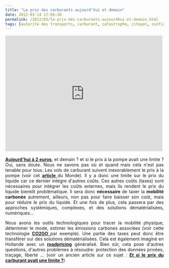 ```yaml
---
title: "Le prix des carburants aujourd'hui et demain"
date: 2012-03-14 17:56:20
permalink: /2012/03/le-prix-des-carburants-aujourdhui-et-demain.html
tags: [autorité des transports, carburant, catastrophe, citoyen, confiance, externalité, prix carburant]
---
```


<p><iframe frameborder="0" height="367" src="http://api.dmcloud.net/player/embed/4e7343f894a6f677b10006b4/4f605df594a6f635620006bb/10b396d8d8ba4d9e8e1161adbd75c01c?wmode=transparent" width="500"></iframe> </p> <p style="text-align: justify;"><a href="http://www.francetv.fr/info/ce-que-cache-la-flambee-des-prix-de-l-essence_72377.html" target="_blank"><strong>Aujourd'hui à 2 euros</strong></a>, et demain ? et si le prix à la pompe avait une limite ? Oui, sans doute. Nous ne savons pas où et quand mais cela n'est pas tenable pour tous. Les vols de carburant suivent inexorablement le prix à la pompe (voir cet <a href="http://www.lemonde.fr/economie/article/2012/03/10/essence-les-prix-s-envolent-les-vols-aussi_1655696_3234.html#ens_id=1655754" target="_blank"><strong>article </strong></a>du Monde). Il y a donc une limite sur le prix du liquide car ce dernier intégre d'autres coûts. Ces autres coûts (taxes) sont nécessaires pour intégrer les coûts externes, mais ils rendent le prix du liquide bientôt problématique. Il sera donc <strong>nécessaire </strong>de taxer la <strong>mobilité carbonée</strong> autrement, ailleurs, non pas pour faire baisser son coût, mais pour réduire le prix du liquide. Et une fois de plus, cela passera par des approches systémiques, complexes, et des solutions dématérialisées, numériques...</p>   <!--more-->   <p style="text-align: justify;">Nous avons les outils technologiques pour tracer la mobilité physique, déterminer le mode, estimer les émissions carbones associées (voir cette technologie <a href="https://gabrielplassat.github.io/transportsdufutur/2011/01/le-mit-developpe-un-outil-co2go-qui-estime-sans-aucune-action-de-la-personne-ses-emissions-de-co2-liees-a-ces-deplacem.html" target="_blank"><strong>CO2GO </strong></a>par exemple). Une partie des taxes peut donc être transférer sur des solutions dématérialisées. Cela est également imaginé en Hollande avec un <a href="https://gabrielplassat.github.io/transportsdufutur/2009/12/la-hollande-franchit-une-etape-majeure-en-matiere-de-mobilite-individuelle.html" target="_blank"><strong>roadpricing</strong></a> généralisé. Bien sûr, cela pose d'autres questions, d'autres problèmes à résoudre: protection des données privées, traçage, liberté ... (voir un ancien article sur ce sujet : <a href="https://gabrielplassat.github.io/transportsdufutur/2009/11/le-prix-du-carburant-a-la-pompe-atil-une-limite.html" target="_blank"><strong>Et si le prix du carburant avait une limite ?</strong></a>)</p>
